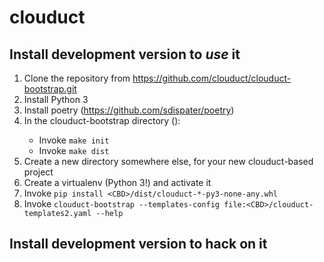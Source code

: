 # clouduct

## Install development version to _use_ it

1. Clone the repository from https://github.com/clouduct/clouduct-bootstrap.git
2. Install Python 3
3. Install poetry (https://github.com/sdispater/poetry)
4. In the clouduct-bootstrap directory (<CBD>):
     - Invoke `make init`
     - Invoke `make dist`
5. Create a new directory somewhere else, for your new clouduct-based project
6. Create a virtualenv (Python 3!) and activate it
7. Invoke `pip install <CBD>/dist/clouduct-*-py3-none-any.whl`
8. Invoke `clouduct-bootstrap --templates-config file:<CBD>/clouduct-templates2.yaml --help`

## Install development version to hack on it
